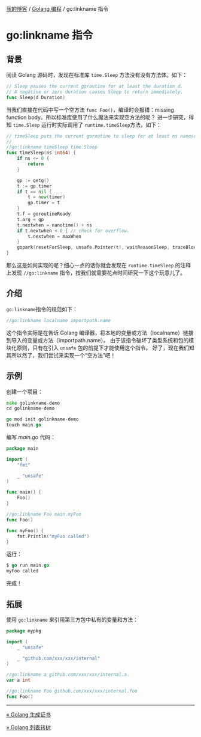 [我的博客](../_index.md) / [Golang 编程](_index.md) / go:linkname 指令

# go:linkname 指令

## 背景

阅读 Golang 源码时，发现在标准库 `time.Sleep` 方法没有没有方法体。如下：

```go
// Sleep pauses the current goroutine for at least the duration d.
// A negative or zero duration causes Sleep to return immediately.
func Sleep(d Duration)
```

当我们直接在代码中写一个空方法 `func Foo()`，编译时会报错：missing function body。所以标准库使用了什么魔法来实现空方法的呢？
进一步研究，得知 `time.Sleep` 运行时实际调用了 `runtime.timeSleep`方法，如下：

```go
// timeSleep puts the current goroutine to sleep for at least ns nanoseconds.
//
//go:linkname timeSleep time.Sleep
func timeSleep(ns int64) {
    if ns <= 0 {
        return
    }

    gp := getg()
    t := gp.timer
    if t == nil {
        t = new(timer)
        gp.timer = t
    }
    t.f = goroutineReady
    t.arg = gp
    t.nextwhen = nanotime() + ns
    if t.nextwhen < 0 { // check for overflow.
        t.nextwhen = maxWhen
    }
    gopark(resetForSleep, unsafe.Pointer(t), waitReasonSleep, traceBlockSleep, 1)
}
```

那么这是如何实现的呢？细心一点的话你就会发现在 `runtime.timeSleep` 的注释上发现 `//go:linkname` 指令，按我们就需要花点时间研究一下这个玩意儿了。

## 介绍

`go:linkname`指令的规范如下：

```go
//go:linkname localname importpath.name
```

这个指令实际是在告诉 Golang 编译器，将本地的变量或方法（localname）链接到导入的变量或方法（importpath.name）。
由于该指令破坏了类型系统和包的模块化原则，只有在引入 `unsafe` 包的前提下才能使用这个指令。
好了，现在我们知其所以然了，我们尝试来实现一个“空方法”吧！

## 示例

创建一个项目：

```go
make golinkname-demo
cd golinkname-demo

go mod init golinkname-demo
touch main.go
```

编写 _main.go_ 代码：

```go
package main

import (
    "fmt"

    _ "unsafe"
)

func main() {
    Foo()
}

//go:linkname Foo main.myFoo
func Foo()

func myFoo() {
    fmt.Println("myFoo called")
}
```

运行：

```go
$ go run main.go
myFoo called
```

完成！

## 拓展

使用 `go:linkname` 来引用第三方包中私有的变量和方法：

```go
package mypkg

import (
    _ "unsafe"

    _ "github.com/xxx/xxx/internal"
)

//go:linkname a github.com/xxx/xxx/internal.a
var a int

//go:linkname Foo github.com/xxx/xxx/internal.foo
func Foo()
```

---
[« Golang 生成证书](go-gen-cert.md)

[» Golang 列表转树](go-list-to-tree.md)

